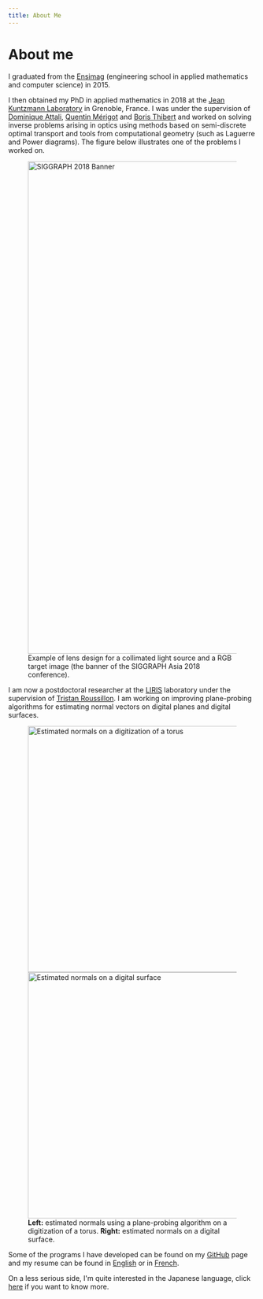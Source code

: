```yaml
---
title: About Me
---
```


# About me

I graduated from the [Ensimag](http://ensimag.grenoble-inp.fr/welcome/) (engineering school in applied mathematics and computer science) in 2015.

I then obtained my PhD in applied mathematics in 2018 at the [Jean Kuntzmann Laboratory](https://ljk.imag.fr/index_en.php) in Grenoble, France. I was under the supervision of [Dominique Attali](https://www.gipsa-lab.grenoble-inp.fr/~dominique.attali/), [Quentin Mérigot](http://quentin.mrgt.fr/) and [Boris Thibert](https://www-ljk.imag.fr/membres/Boris.Thibert/) and worked on solving inverse problems arising in optics using methods based on semi-discrete optimal transport and tools from computational geometry (such as Laguerre and Power diagrams). The figure below illustrates one of the problems I worked on.

<figure>
    <img src="/assets/images/sa2018_banner_smoke_12h_smaller.png"
         alt="SIGGRAPH 2018 Banner"
         width="1000px" />
    <figcaption>Example of lens design for a collimated light source and a RGB target image (the banner of the SIGGRAPH Asia 2018 conference).</figcaption>
</figure>

I am now a postdoctoral researcher at the [LIRIS](http://liris.cnrs.fr/en) laboratory under the supervision of [Tristan Roussillon](https://perso.liris.cnrs.fr/tristan.roussillon/). I am working on improving plane-probing algorithms for estimating normal vectors on digital planes and digital surfaces.

<figure>
    <img src="/assets/images/torus_normals.png"
         alt="Estimated normals on a digitization of a torus"
         width="500px"
         style="vertical-align: middle;" />
    <img src="/assets/images/hollow_normals.png"
         alt="Estimated normals on a digital surface"
         width="500px"
         style="vertical-align: middle;" />
<figcaption><strong>Left:</strong> estimated normals using a plane-probing algorithm on a digitization of a torus. <strong>Right:</strong> estimated normals on a digital surface.</figcaption>
</figure>

Some of the programs I have developed can be found on my [GitHub](https://github.com/nyorem) page and my resume can be found in [English](/assets/cv_en.pdf) or in [French](/assets/cv_fr.pdf).

On a less serious side, I'm quite interested in the Japanese language, click [here](/page/fun) if you want to know more.
